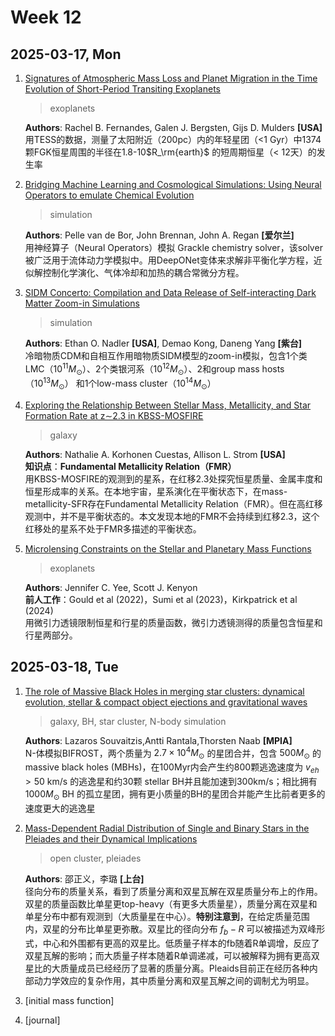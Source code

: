 # Week 12
## 2025-03-17, Mon
1. [Signatures of Atmospheric Mass Loss and Planet Migration in the Time Evolution of Short-Period Transiting Exoplanets](https://arxiv.org/abs/2503.10856)  
	>exoplanets
	
	**Authors**: Rachel B. Fernandes, Galen J. Bergsten, Gijs D. Mulders **[USA]**    
	用TESS的数据，测量了太阳附近（200pc）内的年轻星团（<1 Gyr）中1374颗FGK恒星周围的半径在1.8-10$R_\rm{earth}$ 的短周期恒星（< 12天）的发生率    

2. [Bridging Machine Learning and Cosmological Simulations: Using Neural Operators to emulate Chemical Evolution](https://arxiv.org/abs/2503.10736)    
	>simulation    
	
	**Authors**: Pelle van de Bor, John Brennan, John A. Regan **[爱尔兰]**    
	用神经算子（Neural Operators）模拟 Grackle chemistry solver，该solver被广泛用于流体动力学模拟中。用DeepONet变体来求解非平衡化学方程，近似解控制化学演化、气体冷却和加热的耦合常微分方程。      

3. [SIDM Concerto: Compilation and Data Release of Self-interacting Dark Matter Zoom-in Simulations](https://arxiv.org/abs/2503.10748)    
	>simulation    
	
	**Authors**: Ethan O. Nadler **[USA]**, Demao Kong, Daneng Yang **[紫台]**    
	冷暗物质CDM和自相互作用暗物质SIDM模型的zoom-in模拟，包含1个类LMC（$10^{11} M_{\odot}$）、2个类银河系（$10^{12}M_{\odot}$）、2和group mass hosts（$10^{13} M_{\odot}$） 和1个low-mass cluster（$10^{14} M_{\odot}$）  

4. [Exploring the Relationship Between Stellar Mass, Metallicity, and Star Formation Rate at z∼2.3 in KBSS-MOSFIRE](https://arxiv.org/abs/2503.10800)    
	>galaxy  
	
	**Authors**: Nathalie A. Korhonen Cuestas, Allison L. Strom **[USA]**    
	**知识点**：**Fundamental Metallicity Relation（FMR）**    
	用KBSS-MOSFIRE的观测到的星系，在红移2.3处探究恒星质量、金属丰度和恒星形成率的关系。在本地宇宙，星系演化在平衡状态下，在mass-metallicity-SFR存在Fundamental Metallicity Relation（FMR）。但在高红移观测中，并不是平衡状态的。本文发现本地的FMR不会持续到红移2.3，这个红移处的星系不处于FMR多描述的平衡状态。    

5. [Microlensing Constraints on the Stellar and Planetary Mass Functions](https://arxiv.org/abs/2503.11597)   
	>exoplanets    
	
	**Authors**: Jennifer C. Yee, Scott J. Kenyon    
	**前人工作**：Gould et al (2022)，Sumi et al (2023)，Kirkpatrick et al (2024)    
	用微引力透镜限制恒星和行星的质量函数，微引力透镜测得的质量包含恒星和行星两部分。

## 2025-03-18, Tue
1. [The role of Massive Black Holes in merging star clusters: dynamical evolution, stellar & compact object ejections and gravitational waves](https://arxiv.org/abs/2503.11813)    
	>galaxy, BH, star cluster, N-body simulation
	
	**Authors**: Lazaros Souvaitzis,Antti Rantala,Thorsten Naab **[MPIA]**    
	N-体模拟BIFROST，两个质量为 $2.7\times10^4 M_{\odot}$ 的星团合并，包含 $500 M_{\odot}$ 的 massive black holes (MBHs)，在100Myr内会产生约800颗逃逸速度为 $v_{eh} > 50$ km/s 的逃逸星和约30颗 stellar BH并且能加速到300km/s；相比拥有 $1000 M_{\odot}$ BH 的孤立星团，拥有更小质量的BH的星团合并能产生比前者更多的速度更大的逃逸星

2. [Mass-Dependent Radial Distribution of Single and Binary Stars in the Pleiades and their Dynamical Implications](https://arxiv.org/abs/2503.13280)    
	>open cluster, pleiades

	**Authors**: 邵正义，李璐 **[上台]**    
	径向分布的质量关系，看到了质量分离和双星瓦解在双星质量分布上的作用。    
	双星的质量函数比单星更top-heavy（有更多大质量星），质量分离在双星和单星分布中都有观测到（大质量星在中心）。**特别注意到**，在给定质量范围内，双星的分布比单星更弥散。双星比的径向分布 $f_b - R$ 可以被描述为双峰形式，中心和外围都有更高的双星比。低质量子样本的fb随着R单调增，反应了双星瓦解的影响；而大质量子样本随着R单调递减，可以被解释为拥有更高双星比的大质量成员已经经历了显著的质量分离。Pleaids目前正在经历各种内部动力学效应的复杂作用，其中质量分离和双星瓦解之间的调制尤为明显。

3. [initial mass function]

4. [journal]

